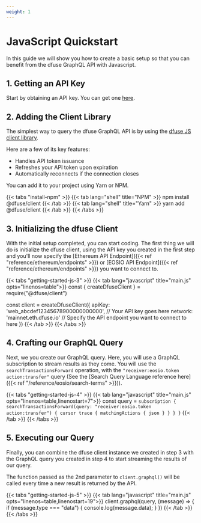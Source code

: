 ```yaml
---
weight: 1
---
```


# JavaScript Quickstart

In this guide we will show you how to create a basic setup so that you can benefit from the dfuse GraphQL API with Javascript.

## 1. Getting an API Key

Start by obtaining an API key. You can get one [here](https://app.dfuse.io).

## 2. Adding the Client Library

The simplest way to query the dfuse GraphQL API is by using the [dfuse JS client library](https://github.com/dfuse-io/client-js).

Here are a few of its key features:

* Handles API token issuance
* Refreshes your API token upon expiration
* Automatically reconnects if the connection closes

You can add it to your project using Yarn or NPM.

{{< tabs "install-npm" >}}
{{< tab lang="shell" title="NPM" >}}
npm install @dfuse/client
{{< /tab >}}
{{< tab lang="shell" title="Yarn" >}}
yarn add @dfuse/client
{{< /tab >}}
{{< /tabs >}}

## 3. Initializing the dfuse Client

With the initial setup completed, you can start coding. The first thing we will do is initialize the dfuse client, using the API key you created in the first step and you'll now specify the [Ethereum API Endpoint]({{< ref "reference/ethereum/endpoints" >}}) or [EOSIO API Endpoint]({{< ref "reference/ethereum/endpoints" >}}) you want to connect to.

{{< tabs "getting-started-js-3" >}}
{{< tab lang="javascript" title="main.js" opts="linenos=table">}}
const { createDfuseClient } = require("@dfuse/client")

const client = createDfuseClient({
  apiKey: 'web_abcdef12345678900000000000', // Your API key goes here
  network: 'mainnet.eth.dfuse.io' // Specify the API endpoint you want to connect to here
})
{{< /tab >}}
{{< /tabs >}}

## 4. Crafting our GraphQL Query

Next, we you create our GraphQL query. Here, you will use a GraphQL subscription to stream results as they come. You will use the `searchTransactionsForward` operation, with the `"receiver:eosio.token action:transfer"` query (See the [Search Query Language reference here]({{< ref "/reference/eosio/search-terms" >}})).

{{< tabs "getting-started-js-4" >}}
{{< tab lang="javascript" title="main.js" opts="linenos=table,linenostart=7">}}
const query = `
  subscription {
    searchTransactionsForward(query: "receiver:eosio.token action:transfer") {
      cursor
      trace {
        matchingActions {
          json
        }
      }
    }
  }
`
{{< /tab >}}
{{< /tabs >}}

## 5. Executing our Query

Finally, you can combine the dfuse client instance we created in step 3 with the GraphQL query you created in step 4 to start streaming the results of our query.

The function passed as the 2nd parameter to `client.graphql()` will be called every time a new result is returned by the API.

{{< tabs "getting-started-js-5" >}}
{{< tab lang="javascript" title="main.js" opts="linenos=table,linenostart=19">}}
client.graphql(query, (message) => {
  if (message.type === "data") {
    console.log(message.data);
  }
})
{{< /tab >}}
{{< /tabs >}}

<!-- Hiding these links for now, because they are all specific to EOSIO -->
<!-- ## Useful Links

- GitHub: [@dfuse/client](https://github.com/dfuse-io/client-js) -->
<!-- - Docs: [dfuse Search query language](#dfuse-query-language) -->
<!-- - On mainnet: [GraphiQL](https://mainnet.eos.dfuse.io/graphiql/) A graphic graphql editor and API documentation browser. -->
<!-- - GitHub: [Stream action rates example](https://github.com/dfuse-io/example-stream-action-rates) This example demonstrates how to use the dfuse GraphQL APIs in a React application to livestream the average rates from the top actions. A live demo is available [here](http://labs.dfuse.io/livesearch-example/) -->

